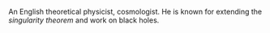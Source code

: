 An English theoretical physicist, cosmologist. He is known for extending the
*singularity theorem* and work on black holes.
